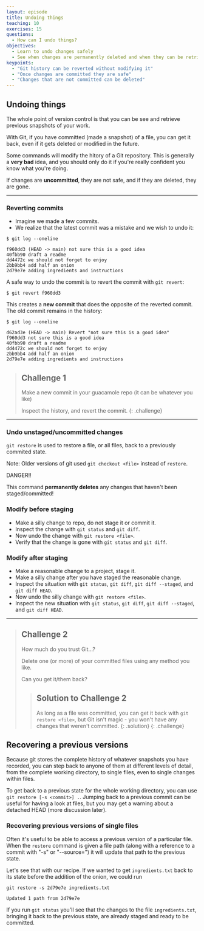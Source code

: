 ```yaml
---
layout: episode
title: Undoing things
teaching: 10
exercises: 15
questions:
  - How can I undo things?
objectives:
  - Learn to undo changes safely
  - See when changes are permanently deleted and when they can be retrieved
keypoints:
  - "Git history can be reverted without modifying it"
  - "Once changes are committed they are safe"
  - "Changes that are not committed can be deleted"
---
```


## Undoing things

The whole point of version control is that you can be see and retrieve previous snapshots of your work.

With Git, if you have committed (made a snapshot) of a file, you can get it back, even if it gets deleted 
or modified in the future.

Some commands will modify the hitory of a Git repository. This is generally a **very bad** idea, and you 
should only do it if you're really confident you know what you're doing.

If changes are **uncommitted**, they are not safe, and if they are deleted, they are gone.

---

### Reverting commits

- Imagine we made a few commits.
- We realize that the latest commit was a mistake and we wish to undo it:

```
$ git log --oneline

f960dd3 (HEAD -> main) not sure this is a good idea
40fbb90 draft a readme
dd4472c we should not forget to enjoy
2bb9bb4 add half an onion
2d79e7e adding ingredients and instructions
```

A safe way to undo the commit is to revert the commit with `git revert`:

```
$ git revert f960dd3
```

This creates a **new commit** that does the opposite of the reverted commit.
The old commit remains in the history:

```
$ git log --oneline

d62ad3e (HEAD -> main) Revert "not sure this is a good idea"
f960dd3 not sure this is a good idea
40fbb90 draft a readme
dd4472c we should not forget to enjoy
2bb9bb4 add half an onion
2d79e7e adding ingredients and instructions
```

> ## Challenge 1
>
> Make a new commit in your guacamole repo (it can be whatever you like)
> 
> Inspect the history, and revert the commit. 
{: .challenge}

---

### Undo unstaged/uncommitted changes

`git restore` is used to restore a file, or all files, back to a previously commited state.
  
Note: Older versions of git used `git checkout <file>` instead of `restore`. 

DANGER!! 

This command **permanently deletes** any changes that haven't been staged/committed!

### Modify before staging

- Make a silly change to repo, do not stage it or commit it.
- Inspect the change with `git status` and `git diff`.
- Now undo the change with `git restore <file>`.
- Verify that the change is gone with `git status` and `git diff`. 
  
### Modify after staging

- Make a reasonable change to a project, stage it.
- Make a silly change after you have staged the reasonable change.
- Inspect the situation with `git status`, `git diff`, `git diff --staged`, and `git diff HEAD`.
- Now undo the silly change with `git restore <file>`.
- Inspect the new situation with `git status`, `git diff`, `git diff --staged`, and `git diff HEAD`.

---

> ## Challenge 2
> 
> How much do you trust Git...?
> 
> Delete one (or more) of your committed files using any method you like.
> 
> Can you get it/them back?
> 
> > ## Solution to Challenge 2
> > 
> > As long as a file was committed, you can get it back with `git restore <file>`, but Git isn't 
> > magic - you won't have any changes that weren't committed.
> {: .solution}
{: .challenge}

## Recovering a previous versions

Because git stores the complete history of whatever snapshots you have recorded, you can step back 
to anyone of them at different levels of detail, from the complete working directory, to single files, 
even to single changes within files.

To get back to a previous state for the whole working directory, you can use `git restore [-s <commit>] .`. 
Jumping back to a previous commit can be useful for having a look at files, but you may get a warning about 
a detached HEAD (more discussion later).

### Recovering previous versions of single files

Often it's useful to be able to access a previous version of a particular file. When the `restore` 
command is given a file path (along with a reference to a commit with "-s" or "--source=") it will 
update that path to the previous state.

Let's see that with our recipe. If we wanted to get `ingredients.txt` back to its state before the 
addition of the onion, we could run

```
git restore -s 2d79e7e ingredients.txt

Updated 1 path from 2d79e7e
```

If you run `git status` you'll see that the changes to the file `ingredients.txt`, bringing it back to the 
previous state, are already staged and ready to be committed.

